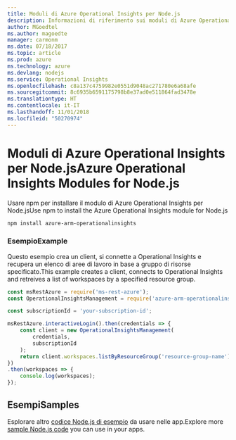 ```yaml
---
title: Moduli di Azure Operational Insights per Node.js
description: Informazioni di riferimento sui moduli di Azure Operational Insights per Node.js
author: MGoedtel
ms.author: magoedte
manager: carmonm
ms.date: 07/18/2017
ms.topic: article
ms.prod: azure
ms.technology: azure
ms.devlang: nodejs
ms.service: Operational Insights
ms.openlocfilehash: c8a137c4759982e0551d9048ac271780e6a68afe
ms.sourcegitcommit: 8c6935b6591175798b8e37ad0e511864fad3478e
ms.translationtype: HT
ms.contentlocale: it-IT
ms.lasthandoff: 11/01/2018
ms.locfileid: "50270974"
---
```

# <a name="azure-operational-insights-modules-for-nodejs"></a><span data-ttu-id="10325-103">Moduli di Azure Operational Insights per Node.js</span><span class="sxs-lookup"><span data-stu-id="10325-103">Azure Operational Insights Modules for Node.js</span></span>

<span data-ttu-id="10325-104">Usare npm per installare il modulo di Azure Operational Insights per Node.js</span><span class="sxs-lookup"><span data-stu-id="10325-104">Use npm to install the Azure Operational Insights module for Node.js</span></span>

```bash
npm install azure-arm-operationalinsights
```

### <a name="example"></a><span data-ttu-id="10325-105">Esempio</span><span class="sxs-lookup"><span data-stu-id="10325-105">Example</span></span> 

<span data-ttu-id="10325-106">Questo esempio crea un client, si connette a Operational Insights e recupera un elenco di aree di lavoro in base a gruppo di risorse specificato.</span><span class="sxs-lookup"><span data-stu-id="10325-106">This example creates a client, connects to Operational Insights and retreives a list of workspaces by a specified resource group.</span></span>

```javascript
const msRestAzure = require('ms-rest-azure');
const OperationalInsightsManagement = require('azure-arm-operationalinsights');

const subscriptionId = 'your-subscription-id';

msRestAzure.interactiveLogin().then(credentials => {
    const client = new OperationalInsightsManagement(
        credentials,
        subscriptionId
    );
    return client.workspaces.listByResourceGroup('resource-group-name');
})
.then(workspaces => {
    console.log(workspaces);
});
``` 

## <a name="samples"></a><span data-ttu-id="10325-107">Esempi</span><span class="sxs-lookup"><span data-stu-id="10325-107">Samples</span></span>

<span data-ttu-id="10325-108">Esplorare altro [codice Node.js di esempio](https://azure.microsoft.com/resources/samples/?platform=nodejs) da usare nelle app.</span><span class="sxs-lookup"><span data-stu-id="10325-108">Explore more [sample Node.js code](https://azure.microsoft.com/resources/samples/?platform=nodejs) you can use in your apps.</span></span>
